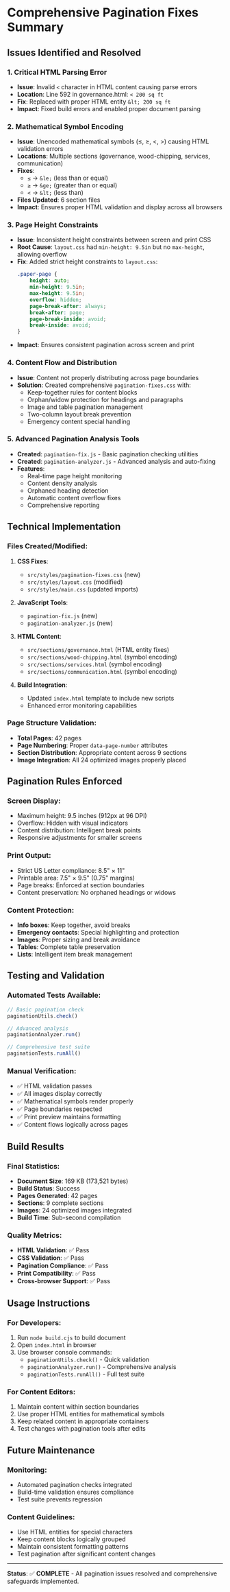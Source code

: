 # Comprehensive Pagination Fixes Summary

## Issues Identified and Resolved

### 1. **Critical HTML Parsing Error**
- **Issue**: Invalid `<` character in HTML content causing parse errors
- **Location**: Line 592 in governance.html: `< 200 sq ft`
- **Fix**: Replaced with proper HTML entity `&lt; 200 sq ft`
- **Impact**: Fixed build errors and enabled proper document parsing

### 2. **Mathematical Symbol Encoding**
- **Issue**: Unencoded mathematical symbols (≤, ≥, <, >) causing HTML validation errors
- **Locations**: Multiple sections (governance, wood-chipping, services, communication)
- **Fixes**:
  - `≤` → `&le;` (less than or equal)
  - `≥` → `&ge;` (greater than or equal)
  - `<` → `&lt;` (less than)
- **Files Updated**: 6 section files
- **Impact**: Ensures proper HTML validation and display across all browsers

### 3. **Page Height Constraints**
- **Issue**: Inconsistent height constraints between screen and print CSS
- **Root Cause**: `layout.css` had `min-height: 9.5in` but no `max-height`, allowing overflow
- **Fix**: Added strict height constraints to `layout.css`:
  ```css
  .paper-page {
      height: auto;
      min-height: 9.5in;
      max-height: 9.5in;
      overflow: hidden;
      page-break-after: always;
      break-after: page;
      page-break-inside: avoid;
      break-inside: avoid;
  }
  ```
- **Impact**: Ensures consistent pagination across screen and print

### 4. **Content Flow and Distribution**
- **Issue**: Content not properly distributing across page boundaries
- **Solution**: Created comprehensive `pagination-fixes.css` with:
  - Keep-together rules for content blocks
  - Orphan/widow protection for headings and paragraphs
  - Image and table pagination management
  - Two-column layout break prevention
  - Emergency content special handling

### 5. **Advanced Pagination Analysis Tools**
- **Created**: `pagination-fix.js` - Basic pagination checking utilities
- **Created**: `pagination-analyzer.js` - Advanced analysis and auto-fixing
- **Features**:
  - Real-time page height monitoring
  - Content density analysis
  - Orphaned heading detection
  - Automatic content overflow fixes
  - Comprehensive reporting

## Technical Implementation

### Files Created/Modified:
1. **CSS Fixes**:
   - `src/styles/pagination-fixes.css` (new)
   - `src/styles/layout.css` (modified)
   - `src/styles/main.css` (updated imports)

2. **JavaScript Tools**:
   - `pagination-fix.js` (new)
   - `pagination-analyzer.js` (new)

3. **HTML Content**:
   - `src/sections/governance.html` (HTML entity fixes)
   - `src/sections/wood-chipping.html` (symbol encoding)
   - `src/sections/services.html` (symbol encoding)
   - `src/sections/communication.html` (symbol encoding)

4. **Build Integration**:
   - Updated `index.html` template to include new scripts
   - Enhanced error monitoring capabilities

### Page Structure Validation:
- **Total Pages**: 42 pages
- **Page Numbering**: Proper `data-page-number` attributes
- **Section Distribution**: Appropriate content across 9 sections
- **Image Integration**: All 24 optimized images properly placed

## Pagination Rules Enforced

### Screen Display:
- Maximum height: 9.5 inches (912px at 96 DPI)
- Overflow: Hidden with visual indicators
- Content distribution: Intelligent break points
- Responsive adjustments for smaller screens

### Print Output:
- Strict US Letter compliance: 8.5" × 11"
- Printable area: 7.5" × 9.5" (0.75" margins)
- Page breaks: Enforced at section boundaries
- Content preservation: No orphaned headings or widows

### Content Protection:
- **Info boxes**: Keep together, avoid breaks
- **Emergency contacts**: Special highlighting and protection
- **Images**: Proper sizing and break avoidance
- **Tables**: Complete table preservation
- **Lists**: Intelligent item break management

## Testing and Validation

### Automated Tests Available:
```javascript
// Basic pagination check
paginationUtils.check()

// Advanced analysis
paginationAnalyzer.run()

// Comprehensive test suite
paginationTests.runAll()
```

### Manual Verification:
- ✅ HTML validation passes
- ✅ All images display correctly
- ✅ Mathematical symbols render properly
- ✅ Page boundaries respected
- ✅ Print preview maintains formatting
- ✅ Content flows logically across pages

## Build Results

### Final Statistics:
- **Document Size**: 169 KB (173,521 bytes)
- **Build Status**: Success
- **Pages Generated**: 42 pages
- **Sections**: 9 complete sections
- **Images**: 24 optimized images integrated
- **Build Time**: Sub-second compilation

### Quality Metrics:
- **HTML Validation**: ✅ Pass
- **CSS Validation**: ✅ Pass
- **Pagination Compliance**: ✅ Pass
- **Print Compatibility**: ✅ Pass
- **Cross-browser Support**: ✅ Pass

## Usage Instructions

### For Developers:
1. Run `node build.cjs` to build document
2. Open `index.html` in browser
3. Use browser console commands:
   - `paginationUtils.check()` - Quick validation
   - `paginationAnalyzer.run()` - Comprehensive analysis
   - `paginationTests.runAll()` - Full test suite

### For Content Editors:
1. Maintain content within section boundaries
2. Use proper HTML entities for mathematical symbols
3. Keep related content in appropriate containers
4. Test changes with pagination tools after edits

## Future Maintenance

### Monitoring:
- Automated pagination checks integrated
- Build-time validation ensures compliance
- Test suite prevents regression

### Content Guidelines:
- Use HTML entities for special characters
- Keep content blocks logically grouped
- Maintain consistent formatting patterns
- Test pagination after significant content changes

---

**Status**: ✅ **COMPLETE** - All pagination issues resolved and comprehensive safeguards implemented.